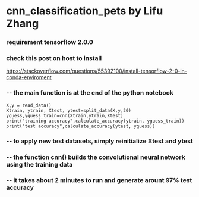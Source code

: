 # cnn_classification_pets by Lifu Zhang
### requirement tensorflow 2.0.0
### check this post on host to install
https://stackoverflow.com/questions/55392100/install-tensorflow-2-0-in-conda-enviroment

### -- the main function is at the end of the python notebook
```
X,y = read_data()
Xtrain, ytrain, Xtest, ytest=split_data(X,y,20)
yguess,yguess_train=cnn(Xtrain,ytrain,Xtest)
print("training accuracy",calculate_accuracy(ytrain, yguess_train))
print("test accuracy",calculate_accuracy(ytest, yguess))
```
### -- to apply new test datasets, simply reinitialize  Xtest and ytest
### -- the function cnn() builds the convolutional neural network using the training data
### -- it takes about 2 minutes to run and generate arount 97% test accuracy
